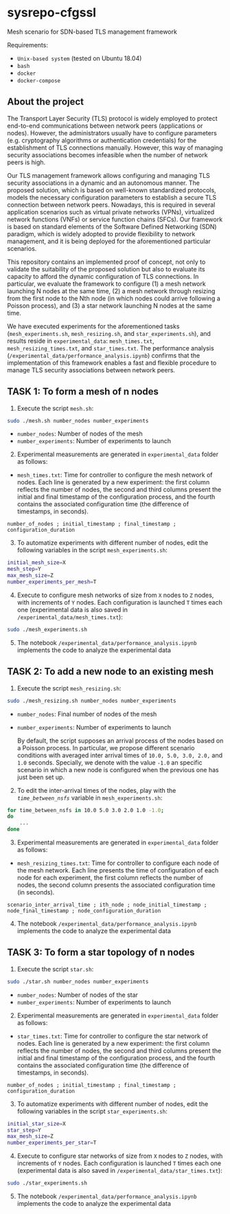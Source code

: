 # sysrepo-cfgssl
Mesh scenario for SDN-based TLS management framework

Requirements:
* ```Unix-based system``` (tested on Ubuntu 18.04)
* ```bash```
* ```docker```
* ```docker-compose```


## About the project


The Transport Layer Security (TLS) protocol is widely employed to protect end-to-end communications between network peers (applications or nodes). However, the administrators usually have to configure parameters (e.g. cryptography algorithms or authentication credentials) for the establishment of TLS connections manually. However, this way of managing security associations becomes infeasible when the number of network peers is high.

Our TLS management framework allows configuring and managing TLS security associations in a dynamic and an autonomous manner. The proposed solution, which is based on well-known standardized protocols, models the necessary configuration parameters to establish a secure TLS connection between network peers. Nowadays, this is required in several application scenarios such as virtual private networks (VPNs), virtualized network functions (VNFs) or service function chains (SFCs). Our framework is based on standard elements of the Software Defined Networking (SDN) paradigm, which is widely adopted to provide flexibility to network management, and it is being deployed for the aforementioned particular scenarios.

This repository contains an implemented proof of concept, not only to validate the suitability of the proposed solution but also to evaluate its capacity to afford the dynamic configuration of TLS connections. In particular, we evaluate the framework to configure (1) a mesh network launching N nodes at the same time, (2) a mesh network through resizing from the first node to the Nth node (in which nodes could arrive following a Poisson process), and (3) a star network launching N nodes at the same time.

We have executed experiments for the aforementioned tasks (```mesh_experiments.sh```, ```mesh_resizing.sh```, and ```star_experiments.sh```), and results reside in ```experimental_data```: ```mesh_times.txt```, ```mesh_resizing_times.txt```, and ```star_times.txt```. The performance analysis (```/experimental_data/performance_analysis.ipynb```) confirms that the implementation of this framework enables a fast and flexible procedure to manage TLS security associations between network peers.

## TASK 1: To form a mesh of n nodes

1. Execute the script ```mesh.sh```:
```bash
sudo ./mesh.sh number_nodes number_experiments
```
* ```number_nodes```: Number of nodes of the mesh
* ```number_experiments```: Number of experiments to launch

2. Experimental measurements are generated in ```experimental_data``` folder as follows:
* ```mesh_times.txt```: Time for controller to configure the mesh network of nodes. Each line is generated by a new experiment: the first column reflects the number of nodes, the second and third columns present the initial and final timestamp of the configuration process, and the fourth contains the associated configuration time (the difference of timestamps, in seconds).
```csv
number_of_nodes ; initial_timestamp ; final_timestamp ; configuration_duration
```

3. To automatize experiments with different number of nodes, edit the following variables in the script ```mesh_experiments.sh```:
```bash
initial_mesh_size=X
mesh_step=Y
max_mesh_size=Z
number_experiments_per_mesh=T
```

4. Execute to configure mesh networks of size from ```X``` nodes to ```Z``` nodes, with increments of ```Y``` nodes. Each configuration is launched ```T``` times each one (experimental data is also saved in ```/experimental_data/mesh_times.txt```):
```bash
sudo ./mesh_experiments.sh
```

5. The notebook ```/experimental_data/performance_analysis.ipynb``` implements the code to analyze the experimental data


## TASK 2: To add a new node to an existing mesh

1. Execute the script ```mesh_resizing.sh```:
```bash
sudo ./mesh_resizing.sh number_nodes number_experiments
```
* ```number_nodes```: Final number of nodes of the mesh
* ```number_experiments```: Number of experiments to launch

  By default, the script supposes an arrival process of the nodes based on a Poisson process. In particular, we propose different scenario conditions with averaged inter arrival times of ```10.0, 5.0, 3.0, 2.0,``` and ```1.0``` seconds. Specially, we denote with the value ```-1.0``` an specific scenario in which a new node is configured when the previous one has just been set up.

2. To edit the inter-arrival times of the nodes, play with the _```time_between_nsfs```_ variable in ```mesh_experiments.sh```:
```bash
for time_between_nsfs in 10.0 5.0 3.0 2.0 1.0 -1.0;
do
    ...
done
```

3. Experimental measurements are generated in ```experimental_data``` folder as follows:
* ```mesh_resizing_times.txt```: Time for controller to configure each node of the mesh network. Each line presents the time of configuration of each node for each experiment, the first column reflects the number of nodes, the second column presents the associated configuration time (in seconds).

```csv
scenario_inter_arrival_time ; ith_node ; node_initial_timestamp ; node_final_timestamp ; node_configuration_duration
```

4. The notebook ```/experimental_data/performance_analysis.ipynb``` implements the code to analyze the experimental data


## TASK 3: To form a star topology of n nodes

1. Execute the script ```star.sh```:
```bash
sudo ./star.sh number_nodes number_experiments
```
* ```number_nodes```: Number of nodes of the star
* ```number_experiments```: Number of experiments to launch

2. Experimental measurements are generated in ```experimental_data``` folder as follows:
* ```star_times.txt```: Time for controller to configure the star network of nodes. Each line is generated by a new experiment: the first column reflects the number of nodes, the second and third columns present the initial and final timestamp of the configuration process, and the fourth contains the associated configuration time (the difference of timestamps, in seconds).
```csv
number_of_nodes ; initial_timestamp ; final_timestamp ; configuration_duration
```

3. To automatize experiments with different number of nodes, edit the following variables in the script ```star_experiments.sh```:
```bash
initial_star_size=X
star_step=Y
max_mesh_size=Z
number_experiments_per_star=T
```

4. Execute to configure star networks of size from ```X``` nodes to ```Z``` nodes, with increments of ```Y``` nodes. Each configuration is launched ```T``` times each one (experimental data is also saved in ```/experimental_data/star_times.txt```):
```bash
sudo ./star_experiments.sh
```

5. The notebook ```/experimental_data/performance_analysis.ipynb``` implements the code to analyze the experimental data
